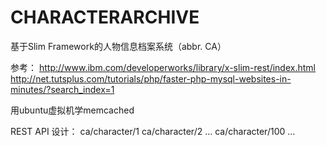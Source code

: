 CHARACTERARCHIVE
================

基于Slim Framework的人物信息档案系统（abbr. CA）

参考：
http://www.ibm.com/developerworks/library/x-slim-rest/index.html
http://net.tutsplus.com/tutorials/php/faster-php-mysql-websites-in-minutes/?search_index=1

用ubuntu虚拟机学memcached

REST API 设计：
ca/character/1
ca/character/2
...
ca/character/100
...





